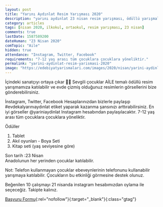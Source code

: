 ```yaml
---
layout: post
title: "Yarını Aydınlat Resim Yarışması 2020"
description: "yarını aydınlat 23 nisan resim yarışması, ödüllü yarışmalar 2020"
category: articles
tags: [nisan 2020, ilkokul, ortaokul, resim yarışması, 23 nisan]
comments: true
lastDate: 1587589200    
dateHuman: "23 Nisan 2020"
comTopic: "Aile"
hidden: true
attendance: "Instagram, Twitter, Facebook"
requirements: "7-12 yaş arası tüm çocuklara çocuklara yöneliktir."
permalink: "yarini-aydinlat-resim-yarismasi-2020"
image: "https://edebiyatyarismalari.com/images/2020/nisan/yarini-aydinlat-23-nisan-resim-yarismasi.png"
---
```


İçindeki sanatçıyı ortaya çıkar 👩‍🎨
Sevgili çocuklar AİLE temalı ödüllü resim yarışmamıza katılabilir ve evde çizmiş olduğunuz resimlerin görsellerini bize gönderebilirsiniz.  

İnstagram, Twitter, Facebook Hesaplarınızdan bizlerle paylaşıp #evdekalyarınıaydınlat etiket yaparak kazanma şansınızı arttırabilirsiniz.
En iyi görseller @yariniaydinlat Instagram hesabından paylaşılacaktır.
7-12 yaş arası tüm çocuklara çocuklara yöneliktir.

Ödüller  
1. Tablet 
2. Akıl oyunları - Boya Seti 
3. Kitap seti (yaş seviyesine göre)  

Son tarih :23 Nisan  
Anadolunun her yerinden çocuklar katılabilir.  

Not: Telefon kullanmayan çocuklar ebeveynlerinin telefonunu kullanabilir yarışmaya katılabilir. Çocukların bu etkinliği görmesine destek olunuz.  

Beğenilen 10 çalışmayı 21 nisanda instagram hesabımızdan oylama ile seçeceğiz.  Takipte kalınız.

[Başvuru Formu](https://docs.google.com/forms/d/e/1FAIpQLSd-0O0tQeiYjufMsrku6fSKC-4e6rqex5UgaGBOdZ-z-Dy6cw/viewform?ref=edebiyatyarismalari.com){:rel="nofollow"}{:target="_blank"}{:class="gtag"}